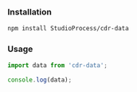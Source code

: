 ### Installation

```sh
npm install StudioProcess/cdr-data
```

### Usage

```js
import data from 'cdr-data';

console.log(data);
```
